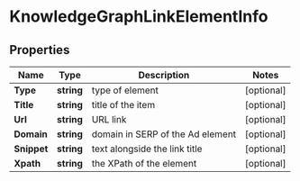# KnowledgeGraphLinkElementInfo


## Properties

| Name | Type | Description | Notes |
|------------ | ------------- | ------------- | -------------|
**Type** | **string** | type of element |[optional]|
**Title** | **string** | title of the item |[optional]|
**Url** | **string** | URL link |[optional]|
**Domain** | **string** | domain in SERP of the Ad element |[optional]|
**Snippet** | **string** | text alongside the link title |[optional]|
**Xpath** | **string** | the XPath of the element |[optional]|